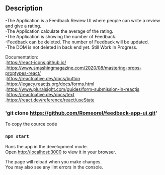 ## Description
-The Application is a Feedback Review UI where people can write a review and give a rating. \
-The Application calculate the average of the rating. \
-The Application is showing the number of Feedback. \
-Feedback can be deleted. The number of Feedback will be updated. \
-The DOM is not deleted in back end yet. Still Work In Progress.

Documentation: \
  .https://react-icons.github.io/ \
  .https://www.smashingmagazine.com/2020/08/mastering-props-proptypes-react/ \
  .https://reactnative.dev/docs/button \
  .https://legacy.reactjs.org/docs/forms.html \
  .https://www.pluralsight.com/guides/form-submission-in-reactjs \
  .https://reactnative.dev/docs/text \
  .https://react.dev/reference/react/useState


### 'git clone https://github.com/Romeorel/feedback-app-ui.git'

To copy the cource code

### `npm start`

Runs the app in the development mode.\
Open [http://localhost:3000](http://localhost:3000) to view it in your browser.

The page will reload when you make changes.\
You may also see any lint errors in the console.


